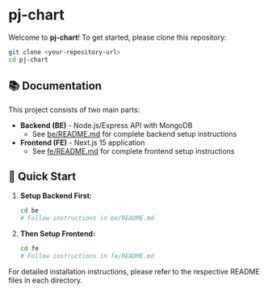 # pj-chart

Welcome to **pj-chart**! To get started, please clone this repository:

```bash
git clone <your-repository-url>
cd pj-chart
```

## 📚 Documentation

This project consists of two main parts:

- **Backend (BE)** - Node.js/Express API with MongoDB
  - See [be/README.md](be/README.md) for complete backend setup instructions
- **Frontend (FE)** - Next.js 15 application
  - See [fe/README.md](fe/README.md) for complete frontend setup instructions

## 🚀 Quick Start

1. **Setup Backend First:**

   ```bash
   cd be
   # Follow instructions in be/README.md
   ```

2. **Then Setup Frontend:**
   ```bash
   cd fe
   # Follow instructions in fe/README.md
   ```

For detailed installation instructions, please refer to the respective README files in each directory.
